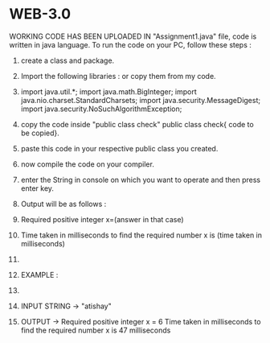 # WEB-3.0
WORKING CODE HAS BEEN UPLOADED IN "Assignment1.java" file, code is written in java language.
To run the code on your PC, follow these steps :
1. create a class and package.
2. Import the following libraries : or copy them from my code.
3. import java.util.*;
   import java.math.BigInteger;
   import java.nio.charset.StandardCharsets;
   import java.security.MessageDigest;
   import java.security.NoSuchAlgorithmException;

4. copy the code inside "public class check"   public class check{ code to be copied}.
5. paste this code in your respective public class you created.
6. now compile the code on your compiler.
7. enter the String in console on which you want to operate and then press enter key.
8.  Output will be as follows :
9.  Required positive integer x=(answer in that case)
10.  Time taken in milliseconds to find the required number x is (time taken in milliseconds)
11.  
12.  EXAMPLE :
13.  
14.  INPUT STRING -> "atishay"
15.  OUTPUT -> Required positive integer  x = 6
               Time taken in milliseconds to find the required number x is 47 milliseconds
